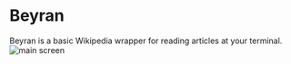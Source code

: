 # Beyran

Beyran is a basic Wikipedia wrapper for reading articles at your terminal.
![main screen](https://thumbs2.imgbox.com/33/06/hDUr1UtV_t.png)